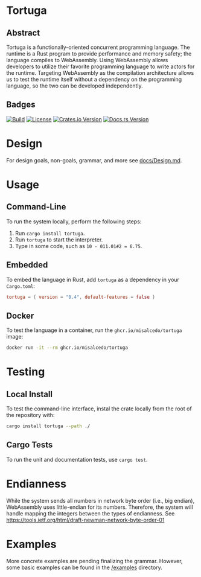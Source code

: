 # Tortuga
## Abstract
Tortuga is a functionally-oriented concurrent programming language. The runtime is a Rust program to provide performance and memory safety; the language compiles to WebAssembly. Using WebAssembly allows developers to utilize their favorite programming language to write actors for the runtime. Targeting WebAssembly as the compilation architecture allows us to test the runtime itself without a dependency on the programming language, so the two can be developed independently.

## Badges
[![Build](https://github.com/misalcedo/tortuga/actions/workflows/build.yml/badge.svg)](https://github.com/misalcedo/tortuga/actions/workflows/build.yml)
[![License](https://img.shields.io/badge/License-Apache%202.0-yellowgreen.svg)](https://opensource.org/licenses/Apache-2.0)
[![Crates.io Version](https://img.shields.io/crates/v/tortuga.svg)](https://crates.io/crates/tortuga)
[![Docs.rs Version](https://docs.rs/tortuga/badge.svg)](https://docs.rs/tortuga)

# Design
For design goals, non-goals, grammar, and more see [docs/Design.md](https://github.com/misalcedo/tortuga/blob/main/docs/design.md).

# Usage
## Command-Line
To run the system locally, perform the following steps:

1. Run `cargo install tortuga`.
1. Run `tortuga` to start the interpreter.
1. Type in some code, such as `10 - 011.01#2 = 6.75`.

## Embedded
To embed the language in Rust, add `tortuga` as a dependency in your `Cargo.toml`:
```toml
tortuga = { version = "0.4", default-features = false }
```

## Docker
To test the language in a container, run the `ghcr.io/misalcedo/tortuga` image:
```bash
docker run -it --rm ghcr.io/misalcedo/tortuga
```

# Testing
## Local Install
To test the command-line interface, instal the crate locally from the root of the repository with:

```bash
cargo install tortuga --path ./
```

## Cargo Tests
To run the unit and documentation tests, use `cargo test`.

# Endianness
While the system sends all numbers in network byte order (i.e., big endian), WebAssembly uses little-endian for its numbers. Therefore, the system will handle mapping the integers between the types of endianness. See <https://tools.ietf.org/html/draft-newman-network-byte-order-01>

# Examples
More concrete examples are pending finalizing the grammar. However, some basic examples can be found in the [/examples](https://github.com/misalcedo/tortuga/tree/main/examples) directory.
